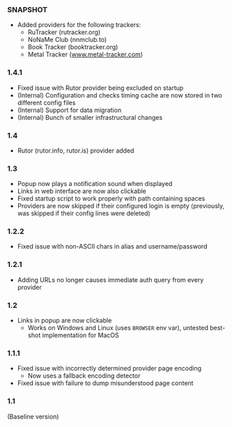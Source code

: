 ### SNAPSHOT
* Added providers for the following trackers:
  * RuTracker (rutracker.org)
  * NoNaMe Club (nnmclub.to)
  * Book Tracker (booktracker.org)
  * Metal Tracker (www.metal-tracker.com)

### 1.4.1
* Fixed issue with Rutor provider being excluded on startup
* (Internal) Configuration and checks timing cache are now stored in two different config files
* (Internal) Support for data migration
* (Internal) Bunch of smaller infrastructural changes

### 1.4
* Rutor (rutor.info, rutor.is) provider added

### 1.3
* Popup now plays a notification sound when displayed
* Links in web interface are now also clickable
* Fixed startup script to work properly with path containing spaces
* Providers are now skipped if their configured login is empty
(previously, was skipped if their config lines were deleted)

### 1.2.2
* Fixed issue with non-ASCII chars in alias and username/password

### 1.2.1
* Adding URLs no longer causes immediate auth query from every provider

### 1.2
* Links in popup are now clickable
  * Works on Windows and Linux (uses `BROWSER` env var), untested best-shot implementation for MacOS

### 1.1.1
* Fixed issue with incorrectly determined provider page encoding
  * Now uses a fallback encoding detector
* Fixed issue with failure to dump misunderstood page content

### 1.1
(Baseline version)
